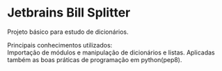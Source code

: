 # Jetbrains Bill Splitter

Projeto básico para estudo de dicionários.

Principais conhecimentos utilizados:  
Importação de módulos e manipulação de dicionários e listas. Aplicadas também as boas práticas de programação em python(pep8).
